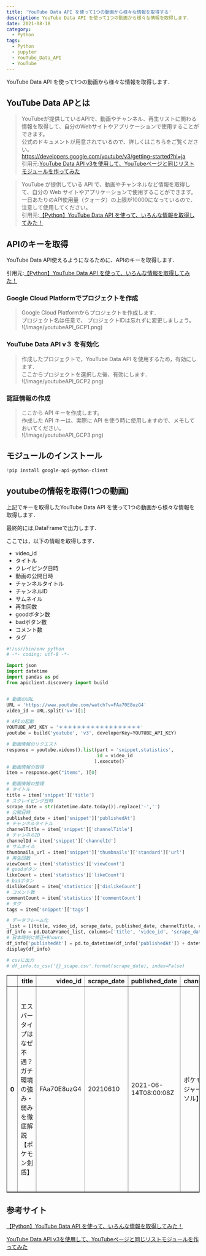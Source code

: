 ```yaml
---
title: 'YouTube Data API を使って1つの動画から様々な情報を取得する'
description: YouTube Data API を使って1つの動画から様々な情報を取得します．
date: 2021-08-18
category: 
  - Python
tags:
  - Python
  - jupyter
  - YouTube_Data_API
  - YouTube
---
```

<!-- https://www.hamlet-engineer.com -->
YouTube Data API を使って1つの動画から様々な情報を取得します．

<!-- more -->

<ClientOnly>
  <CallInArticleAdsense />
</ClientOnly>






## YouTube Data APとは
> YouTubeが提供しているAPIで、動画やチャンネル、再生リストに関わる情報を取得して、自分のWebサイトやアプリケーションで使用することができます。<br>
公式のドキュメントが用意されているので、詳しくはこちらをご覧ください。<br>
https://developers.google.com/youtube/v3/getting-started?hl=ja<br>
引用元:[YouTube Data API v3を使用して、YouTubeページと同じリストモジュールを作ってみた](https://liginc.co.jp/497428#:~:text=%E3%81%BE%E3%81%A8%E3%82%81-,YouTube%20Data%20API%E3%81%A8%E3%81%AF,%E3%81%99%E3%82%8B%E3%81%93%E3%81%A8%E3%81%8C%E3%81%A7%E3%81%8D%E3%81%BE%E3%81%99%E3%80%82)

>YouTube が提供している API で、動画やチャンネルなど情報を取得して、自分の Web サイトやアプリケーションで使用することができます。<br>
一日あたりのAPI使用量（クォータ）の上限が10000になっているので、注意して使用してください。<br>
引用元:[【Python】YouTube Data API を使って、いろんな情報を取得してみた！](https://qiita.com/ryoya41/items/dd1fd4c1427ece787eea)

## APIのキーを取得
YouTube Data API使えるようになるために、APIのキーを取得します．

引用元:[【Python】YouTube Data API を使って、いろんな情報を取得してみた！](https://qiita.com/ryoya41/items/dd1fd4c1427ece787eea)

### Google Cloud Platformでプロジェクトを作成
>Google Cloud Platformからプロジェクトを作成します．<br>
プロジェクト名は任意で、 プロジェクトIDは忘れずに変更しましょう。<br>
!(/image/youtubeAPI_GCP1.png)

### YouTube Data API v３ を有効化
>作成したプロジェクトで，YouTube Data API を使用するため，有効にします．<br>
ここからプロジェクトを選択した後、有効にします．<br>
!(/image/youtubeAPI_GCP2.png)

### 認証情報の作成
>ここから API キーを作成します。<br>
作成した API キーは、実際に API を使う時に使用しますので、メモしておいてください。<br>
!(/image/youtubeAPI_GCP3.png)

## モジュールのインストール
```python
!pip install google-api-python-client
```

## youtubeの情報を取得(1つの動画)
上記でキーを取得したYouTube Data API を使って1つの動画から様々な情報を取得します．

最終的には,DataFrameで出力します．

ここでは，以下の情報を取得します．
- video_id
- タイトル
- クレイピング日時
- 動画の公開日時
- チャンネルタイトル
- チャンネルID
- サムネイル
- 再生回数
- goodボタン数
- badボタン数
- コメント数
- タグ


```python
#!/usr/bin/env python
# -*- coding: utf-8 -*-

import json
import datetime
import pandas as pd
from apiclient.discovery import build


# 動画のURL
URL = 'https://www.youtube.com/watch?v=FAa70E8uzG4'
video_id = URL.split('v=')[1]

# APIの起動
YOUTUBE_API_KEY = '＊＊＊＊＊＊＊＊＊＊＊＊＊＊＊＊＊＊'
youtube = build('youtube', 'v3', developerKey=YOUTUBE_API_KEY)

# 動画情報のリクエスト
response = youtube.videos().list(part = 'snippet,statistics',
                                 id = video_id
                                ).execute()
# 動画情報の取得
item = response.get("items", )[0]

# 動画情報の整理
# タイトル
title = item['snippet']['title']
# スクレイピング日時
scrape_date = str(datetime.date.today()).replace('-','')
# 公開日時
published_date = item['snippet']['publishedAt']
# チャンネルタイトル
channelTitle = item['snippet']['channelTitle']
# チャンネルID
channelId = item['snippet']['channelId']
# サムネイル
thumbnails_url = item['snippet']['thumbnails']['standard']['url']
# 再生回数
viewCount = item['statistics']['viewCount']
# goodボタン
likeCount = item['statistics']['likeCount']
# badボタン
dislikeCount = item['statistics']['dislikeCount']
# コメント数
commentCount = item['statistics']['commentCount']
# タグ
tags = item['snippet']['tags']
```


```python
# データフレーム化
_list = [[title, video_id, scrape_date, published_date, channelTitle, channelId, thumbnails_url, viewCount, likeCount, dislikeCount, commentCount, tags]]
df_info = pd.DataFrame(_list, columns=['title', 'video_id', 'scrape_date', 'published_date', 'channelTitle', 'channelId', 'thumbnails_url', 'viewCount', 'likeCount', 'dislikeCount', 'commentCount', 'tags'])
# 日本時刻に修正+9hours
df_info['publishedAt'] = pd.to_datetime(df_info['publishedAt']) + datetime.timedelta(hours=9)
display(df_info)

# csvに出力
# df_info.to_csv('{}_scape.csv'.format(scrape_date), index=False)
```


<div>
<style scoped>
    .dataframe tbody tr th:only-of-type {
        vertical-align: middle;
    }

    .dataframe tbody tr th {
        vertical-align: top;
    }

    .dataframe thead th {
        text-align: right;
    }
</style>
<table border="1" class="dataframe">
  <thead>
    <tr style="text-align: right;">
      <th></th>
      <th>title</th>
      <th>video_id</th>
      <th>scrape_date</th>
      <th>published_date</th>
      <th>channelTitle</th>
      <th>channelId</th>
      <th>thumbnails_url</th>
      <th>viewCount</th>
      <th>likeCount</th>
      <th>dislikeCount</th>
      <th>commentCount</th>
      <th>tags</th>
    </tr>
  </thead>
  <tbody>
    <tr>
      <th>0</th>
      <td>エスパータイプはなぜ不遇？ガチ環境の強み・弱みを徹底解説【ポケモン剣盾】</td>
      <td>FAa70E8uzG4</td>
      <td>20210610</td>
      <td>2021-06-14T08:00:08Z</td>
      <td>ポケモンソルジャー【ポケソル】</td>
      <td>UCeQNXy1ReMSa1GuK7nhMvIA</td>
      <td>https://i.ytimg.com/vi/FAa70E8uzG4/sddefault.jpg</td>
      <td>47535</td>
      <td>604</td>
      <td>26</td>
      <td>349</td>
      <td>[ポケモン, ポケモン剣盾, ポケモンソード, ポケモンシールド, ソードシールド, ポケモ...</td>
    </tr>
  </tbody>
</table>
</div>


## 参考サイト
[【Python】YouTube Data API を使って、いろんな情報を取得してみた！](https://qiita.com/ryoya41/items/dd1fd4c1427ece787eea)

[YouTube Data API v3を使用して、YouTubeページと同じリストモジュールを作ってみた](https://liginc.co.jp/497428#:~:text=%E3%81%BE%E3%81%A8%E3%82%81-,YouTube%20Data%20API%E3%81%A8%E3%81%AF,%E3%81%99%E3%82%8B%E3%81%93%E3%81%A8%E3%81%8C%E3%81%A7%E3%81%8D%E3%81%BE%E3%81%99%E3%80%82)





<ClientOnly>
  <CallInArticleAdsense />
</ClientOnly>